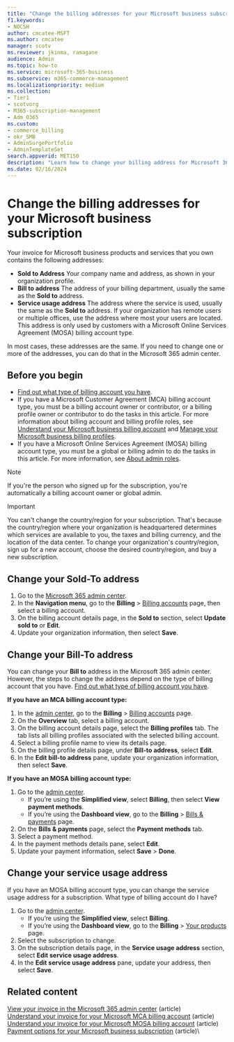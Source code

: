 ```yaml
---
title: "Change the billing addresses for your Microsoft business subscription"
f1.keywords:
- NOCSH
author: cmcatee-MSFT
ms.author: cmcatee
manager: scotv
ms.reviewer: jkinma, ramagane
audience: Admin
ms.topic: how-to
ms.service: microsoft-365-business
ms.subservice: m365-commerce-management
ms.localizationpriority: medium
ms.collection: 
- Tier1
- scotvorg
- M365-subscription-management
- Adm_O365
ms.custom: 
- commerce_billing
- okr_SMB
- AdminSurgePortfolio
- AdminTemplateSet
search.appverid: MET150
description: "Learn how to change your billing address for Microsoft 365 for business."
ms.date: 02/16/2024
---
```


# Change the billing addresses for your Microsoft business subscription

Your invoice for Microsoft business products and services that you own contains the following addresses:
  
- **Sold to Address** Your company name and address, as shown in your organization profile.
- **Bill to address** The address of your billing department, usually the same as the **Sold to** address.
- **Service usage address** The address where the service is used, usually the same as the **Sold to** address. If your organization has remote users or multiple offices, use the address where most your users are located. This address is only used by customers with a Microsoft Online Services Agreement (MOSA) billing account type.

In most cases, these addresses are the same. If you need to change one or more of the addresses, you can do that in the Microsoft 365 admin center.

## Before you begin

- [Find out what type of billing account you have](../manage-billing-accounts.md#view-my-billing-accounts).
- If you have a Microsoft Customer Agreement (MCA) billing account type, you must be a billing account owner or contributor, or a billing profile owner or contributor to do the tasks in this article. For more information about billing account and billing profile roles, see [Understand your Microsoft business billing account](../manage-billing-accounts.md) and [Manage your Microsoft business billing profiles](manage-billing-profiles.md).
- If you have a Microsoft Online Services Agreement (MOSA) billing account type, you must be a global or billing admin to do the tasks in this article. For more information, see [About admin roles](../../admin/add-users/about-admin-roles.md).

> [!NOTE]
> If you're the person who signed up for the subscription, you're automatically a billing account owner or global admin.

> [!IMPORTANT]
> You can't change the country/region for your subscription. That's because the country/region where your organization is headquartered determines which services are available to you, the taxes and billing currency, and the location of the data center. To change your organization's country/region, sign up for a new account, choose the desired country/region, and buy a new subscription.

## Change your Sold-To address

1. Go to the <a href="https://go.microsoft.com/fwlink/p/?linkid=2024339" target="_blank">Microsoft 365 admin center</a>.
2. In the **Navigation menu**, go to the **Billing** > <a href="https://go.microsoft.com/fwlink/p/?linkid=2084771" target="_blank">Billing accounts</a> page, then select a billing account.
3. On the billing account details page, in the **Sold to** section, select **Update sold to** or **Edit**.
4. Update your organization information, then select **Save**.
  
## Change your Bill-To address

You can change your **Bill to** address in the Microsoft 365 admin center. However, the steps to change the address depend on the type of billing account that you have. [Find out what type of billing account you have](../manage-billing-accounts.md#view-my-billing-accounts).

**If you have an MCA billing account type:**

1. In the <a href="https://go.microsoft.com/fwlink/p/?linkid=2024339" target="_blank">admin center</a>, go to the **Billing** > <a href="https://go.microsoft.com/fwlink/p/?linkid=2102895" target="_blank">Billing accounts</a> page.
2. On the **Overview** tab, select a billing account.
3. On the billing account details page, select the **Billing profiles** tab. The tab lists all billing profiles associated with the selected billing account.
4. Select a billing profile name to view its details page.
5. On the billing profile details page, under **Bill-to address**, select **Edit**.
6. In the **Edit bill-to address** pane, update your organization information, then select **Save**.

**If you have an MOSA billing account type:**

1. Go to the <a href="https://go.microsoft.com/fwlink/p/?linkid=2024339" target="_blank">admin center</a>.
   - If you’re using the **Simplified view**, select **Billing**, then select **View payment methods**.
   - If you’re using the **Dashboard view**, go to the **Billing** > <a href="https://go.microsoft.com/fwlink/p/?linkid=2102895" target="_blank">Bills & payments</a> page.
2. On the **Bills & payments** page, select the **Payment methods** tab.
3. Select a payment method.
4. In the payment methods details pane, select **Edit**.
5. Update your payment information, select **Save** > **Done**.

## Change your service usage address

If you have an MOSA billing account type, you can change the service usage address for a subscription. What type of billing account do I have?

1. Go to the <a href="https://go.microsoft.com/fwlink/p/?linkid=2024339" target="_blank">admin center</a>.
   - If you’re using the **Simplified view**, select **Billing**.
   - If you’re using the **Dashboard view**, go to the **Billing** > <a href="https://go.microsoft.com/fwlink/p/?linkid=842054" target="_blank">Your products</a> page.
2. Select the subscription to change.
3. On the subscription details page, in the **Service usage address** section, select **Edit service usage address**.
4. In the **Edit service usage address** pane, update your address, then select **Save**.

## Related content

[View your invoice in the Microsoft 365 admin center](view-your-bill-or-invoice.md) (article)\
[Understand your invoice for your Microsoft MCA billing account](understand-your-invoice.md) (article)\
[Understand your invoice for your Microsoft MOSA billing account](understand-your-invoice2.md) (article)\
[Payment options for your Microsoft business subscription](pay-for-your-subscription.md) (article)\
